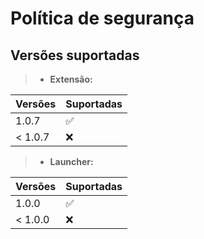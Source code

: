 # Política de segurança

## Versões suportadas

> - **Extensão:**
> 
| Versões | Suportadas         |
| ------- | ------------------ |
| 1.0.7   | :white_check_mark: |
| < 1.0.7 | :x:                |

> - **Launcher:**
> 
| Versões | Suportadas         |
| ------- | ------------------ |
| 1.0.0   | :white_check_mark: |
| < 1.0.0 | :x:                |
